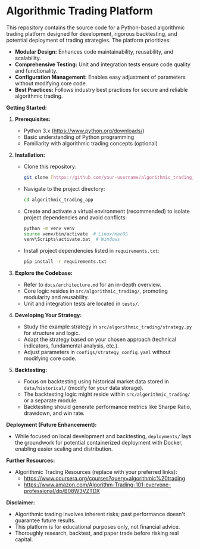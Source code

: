 # Algorithmic Trading Platform

This repository contains the source code for a Python-based algorithmic trading platform designed for development, rigorous backtesting, and potential deployment of trading strategies. The platform prioritizes:

- **Modular Design:** Enhances code maintainability, reusability, and scalability.
- **Comprehensive Testing:** Unit and integration tests ensure code quality and functionality.
- **Configuration Management:** Enables easy adjustment of parameters without modifying core code.
- **Best Practices:** Follows industry best practices for secure and reliable algorithmic trading.

**Getting Started:**

1. **Prerequisites:**
   - Python 3.x (https://www.python.org/downloads/)
   - Basic understanding of Python programming
   - Familiarity with algorithmic trading concepts (optional)

2. **Installation:**
   - Clone this repository:
     ```bash
     git clone [https://github.com/your-username/algorithmic_trading_app.git](https://github.com/your-username/algorithmic_trading_app.git)
     ```
   - Navigate to the project directory:
     ```bash
     cd algorithmic_trading_app
     ```
   - Create and activate a virtual environment (recommended) to isolate project dependencies and avoid conflicts:
     ```bash
     python -m venv venv
     source venv/bin/activate  # Linux/macOS
     venv\Scripts\activate.bat  # Windows
     ```
   - Install project dependencies listed in `requirements.txt`:
     ```bash
     pip install -r requirements.txt
     ```

3. **Explore the Codebase:**
   - Refer to `docs/architecture.md` for an in-depth overview.
   - Core logic resides in `src/algorithmic_trading/`, promoting modularity and reusability.
   - Unit and integration tests are located in `tests/`.

4. **Developing Your Strategy:**
   - Study the example strategy in `src/algorithmic_trading/strategy.py` for structure and logic.
   - Adapt the strategy based on your chosen approach (technical indicators, fundamental analysis, etc.).
   - Adjust parameters in `configs/strategy_config.yaml` without modifying core code.

5. **Backtesting:**
   - Focus on backtesting using historical market data stored in `data/historical/` (modify for your data storage).
   - The backtesting logic might reside within `src/algorithmic_trading/` or a separate module.
   - Backtesting should generate performance metrics like Sharpe Ratio, drawdown, and win rate.

**Deployment (Future Enhancement):**

- While focused on local development and backtesting, `deployments/` lays the groundwork for potential containerized deployment with Docker, enabling easier scaling and distribution.

**Further Resources:**

- Algorithmic Trading Resources (replace with your preferred links):
    - https://www.coursera.org/courses?query=algorithmic%20trading
    - https://www.amazon.com/Algorithm-Trading-101-everyone-professional/dp/B08W3VZTDX

**Disclaimer:**

- Algorithmic trading involves inherent risks; past performance doesn't guarantee future results.
- This platform is for educational purposes only, not financial advice.
- Thoroughly research, backtest, and paper trade before risking real capital.
